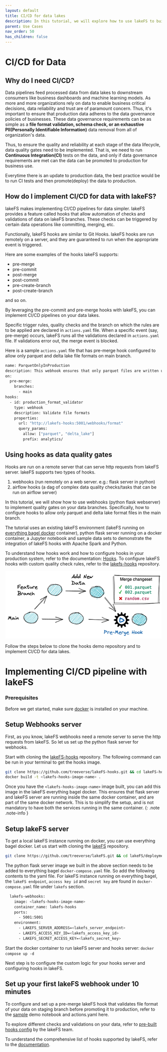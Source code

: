 ```yaml
---
layout: default 
title: CI/CD for data lakes
description: In this tutorial, we will explore how to use lakeFS to build a CI/CD pipeline for data lakes.
parent: Use Cases
nav_order: 50
has_children: false
---
```


# CI/CD for Data

## Why do I need CI/CD?

Data pipelines feed processed data from data lakes to downstream consumers like business dashboards and machine learning models. As more and more organizations rely on data to enable business critical decisions, data reliability and trust are of paramount concern. Thus, it's important to ensure that production data adheres to the data governance policies of businesses. These data governance requirements can be as simple as a **file format validation, schema check, or an exhaustive PII(Personally Identifiable Information)** data removal from all of organization's data. 

Thus, to ensure the quality and reliability at each stage of the data lifecycle, data quality gates need to be implemented. That is, we need to run **Continuous Integration(CI)** tests on the data, and only if data governance requirements are met can the data can be promoted to production for business use. 

Everytime there is an update to production data, the best practice would be to run CI tests and then promote(deploy) the data to production. 

## How do I implement CI/CD for data with lakeFS?

lakeFS makes implementing CI/CD pipelines for data simpler. lakeFS provides a feature called hooks that allow automation of checks and validations of data on lakeFS branches. These checks can be triggered by certain data operations like committing, merging, etc. 

Functionally, lakeFS hooks are similar to Git Hooks. lakeFS hooks are run remotely on a server, and they are guaranteed to run when the appropriate event is triggered.

Here are some examples of the hooks lakeFS supports:
* pre-merge
* pre-commit
* post-merge
* post-commit
* pre-create-branch
* post-create-branch

and so on.

By leveraging the pre-commit and pre-merge hooks with lakeFS, you can implement CI/CD pipelines on your data lakes.

Specific trigger rules, quality checks and the branch on which the rules are to be applied are declared in `actions.yaml` file. When a specific event (say, pre-merge) occurs, lakeFS runs all the validations declared in `actions.yaml` file. If validations error out, the merge event is blocked.

Here is a sample `actions.yaml` file that has pre-merge hook configured to allow only parquet and delta lake file formats on main branch.

```bash
name: ParquetOnlyInProduction
description: This webhook ensures that only parquet files are written under production/
on:
  pre-merge:
    branches:
      - main
hooks:
  - id: production_format_validator
    type: webhook
    description: Validate file formats
    properties:
      url: "http://lakefs-hooks:5001/webhooks/format"
      query_params:
        allow: ["parquet", "delta_lake"]
        prefix: analytics/
```

## Using hooks as data quality gates

Hooks are run on a remote server that can serve http requests from lakeFS server. lakeFS supports two types of hooks.
1. webhooks (run remotely on a web server. e.g.: flask server in python) 
2. airflow hooks (a dag of complex data quality checks/tasks that can be run on airflow server) 

In this tutorial, we will show how to use webhooks (python flask webserver) to implement quality gates on your data branches. Specifically, how to configure hooks to allow only parquet and delta lake format files in the main branch.

The tutorial uses an existing lakeFS environment (lakeFS running on [everything bagel docker](https://lakefs.io/the-docker-everything-bagel-spin-up-a-local-data-stack/) container), python flask server running on a docker container, a Jupyter notebook and sample data sets to demonstrate the integration of lakeFS hooks with Apache Spark and Python. 

To understand how hooks work and how to configure hooks in your production system, refer to the documentation: [Hooks](../setup/hooks.md). To configure lakeFS hooks with custom quality check rules, refer to the [lakefs-hooks](https://github.com/treeverse/lakeFS-hooks) repository.

![lakeFS hooks - Promotion workflow](../assets/img/promotion_workflow.png)

Follow the steps below to clone the hooks demo repository and to implement CI/CD for data lakes.

# Implementing CI/CD pipeline with lakeFS
### Prerequisites

Before we get started, make sure [docker](https://docs.docker.com/engine/install/) is installed on your machine.

## Setup Webhooks server

First, as you know, lakeFS webhooks need a remote server to serve the http requests from lakeFS. So let us set up the python flask server for webhooks.

Start with cloning the [lakeFS-hooks](https://github.com/treeverse/lakeFS-hooks) repository. The following command can be run in your terminal to get the hooks image.

```bash
git clone https://github.com/treeverse/lakeFS-hooks.git && cd lakeFS-hooks/
docker build -t <lakefs-hooks-image-name> .
```
Once you have the `<lakefs-hooks-image-name>` image built, you can add this image in the lakeFS everything bagel docker. This ensures that flask server and lakeFS server are running inside the same docker container, and are part of the same docker network. This is to simplify the setup, and is not mandatory to have both the services running in the same container.
{: .note .note-info }

## Setup lakeFS server

To get a local lakeFS instance running on docker, you can use everything bagel docker. Let us start with cloning the [lakeFS](https://github.com/treeverse/lakeFS) repository.

```bash
git clone https://github.com/treeverse/lakeFS.git && cd lakeFS/deployments/compose
```

The python flask server image we built in the above section needs to be added to everything bagel `docker-compose.yaml` file. So add the following contents to the yaml file. For lakeFS instance running on everything bagel, the `lakeFS endpoint`, `access key id` and `secret key` are found in `docker-compose.yaml` file under `lakefs` section.

```bash
  lakefs-webhooks:
    image: <lakefs-hooks-image-name>
    container_name: lakefs-hooks
    ports:
      - 5001:5001
    environment:
      - LAKEFS_SERVER_ADDRESS=<lakefs_server_endpoint>
      - LAKEFS_ACCESS_KEY_ID=<lakefs_access_key_id>
      - LAKEFS_SECRET_ACCESS_KEY=<lakefs_secret_key>
```
Start the docker container to run lakeFS server and hooks server: ```docker compose up -d```

Next step is to configure the custom logic for your hooks server and configuring hooks in lakeFS. 

## Set up your first lakeFS webhook under 10 minutes

To configure and set up a pre-merge lakeFS hook that validates file format of your data on staging branch before promoting it to production, refer to the [sample](https://github.com/treeverse/lakeFS-samples/tree/main/04-data-quality-checks-with-lakeFS-hooks) demo notebook and actions.yaml here. 

To explore different checks and validations on your data, refer to [pre-built hooks config](https://github.com/treeverse/lakeFS-hooks#included-webhooks) by the lakeFS team. 

To understand the comprehensive list of hooks supported by lakeFS, refer to the [documentation](https://github.com/treeverse/lakeFS-hooks).
